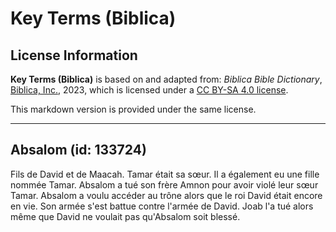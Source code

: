 # Key Terms (Biblica)

## License Information

**Key Terms (Biblica)** is based on and adapted from: _Biblica Bible Dictionary_, [Biblica, Inc.](https://www.biblica.com/), 2023, which is licensed under a [CC BY-SA 4.0 license](https://creativecommons.org/licenses/by-sa/4.0/legalcode.en).

This markdown version is provided under the same license.



--------------------------------

## Absalom (id: 133724)

Fils de David et de Maacah. Tamar était sa sœur. Il a également eu une fille nommée Tamar. Absalom a tué son frère Amnon pour avoir violé leur sœur Tamar. Absalom a voulu accéder au trône alors que le roi David était encore en vie. Son armée s'est battue contre l'armée de David. Joab l'a tué alors même que David ne voulait pas qu'Absalom soit blessé.


